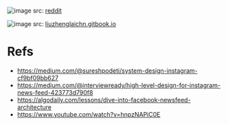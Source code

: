 ![image](https://github.com/trohit/ik/assets/466385/1929a524-5e57-498f-94dd-d9c73a14eb3b)
src: [reddit](https://www.reddit.com/r/leetcode/comments/zzorbk/system_design_how_to_design_instagram/)

![image](https://github.com/trohit/ik/assets/466385/be662ea6-97ff-420e-95cd-5836e75773ae)
src: [liuzhenglaichn.gitbook.io](https://liuzhenglaichn.gitbook.io/system-design/news-feed/design-a-news-feed-system)

# Refs
- https://medium.com/@sureshpodeti/system-design-instagram-cf9bf09bb627
- https://medium.com/@interviewready/high-level-design-for-instagram-news-feed-423773d790f8
- https://algodaily.com/lessons/dive-into-facebook-newsfeed-architecture
- https://www.youtube.com/watch?v=hnpzNAPiC0E
